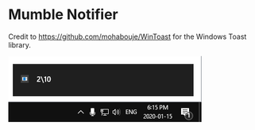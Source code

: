 # Mumble Notifier

Credit to https://github.com/mohabouje/WinToast for the Windows Toast library.

![alt text](https://raw.githubusercontent.com/worldreboot/mumble-notifier/master/mumble-notifier.png)
